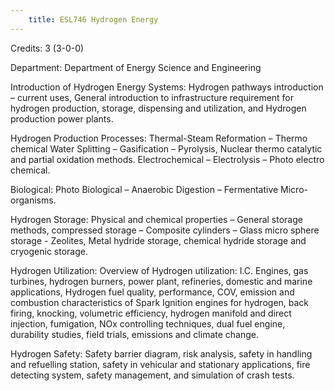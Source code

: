 ```yaml
---
    title: ESL746 Hydrogen Energy
---
```

Credits: 3 (3-0-0)

Department: Department of Energy Science and Engineering

Introduction of Hydrogen Energy Systems: Hydrogen pathways introduction – current uses, General introduction to infrastructure requirement for hydrogen production, storage, dispensing and utilization, and Hydrogen production power plants.

Hydrogen Production Processes: Thermal-Steam Reformation – Thermo chemical Water Splitting – Gasification – Pyrolysis, Nuclear thermo catalytic and partial oxidation methods. Electrochemical – Electrolysis – Photo electro chemical.

Biological: Photo Biological – Anaerobic Digestion – Fermentative Micro-organisms.

Hydrogen Storage: Physical and chemical properties – General storage methods, compressed storage – Composite cylinders – Glass micro sphere storage - Zeolites, Metal hydride storage, chemical hydride storage and cryogenic storage.

Hydrogen Utilization: Overview of Hydrogen utilization: I.C. Engines, gas turbines, hydrogen burners, power plant, refineries, domestic and marine applications, Hydrogen fuel quality, performance, COV, emission and combustion characteristics of Spark Ignition engines for hydrogen, back firing, knocking, volumetric efficiency, hydrogen manifold and direct injection, fumigation, NOx controlling techniques, dual fuel engine, durability studies, field trials, emissions and climate change.

Hydrogen Safety: Safety barrier diagram, risk analysis, safety in handling and refuelling station, safety in vehicular and stationary applications, fire detecting system, safety management, and simulation of crash tests.